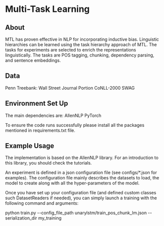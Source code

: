 # Multi-Task Learning

About 
------------
MTL has proven effective in NLP for incorporating inductive bias. Linguistic hierarchies can be learned using the task hierarchy approach of MTL. The tasks for experiments are selected to enrich the representations linguistically. The tasks are POS tagging, chunking, dependency parsing, and sentence embeddings.

Data  
------------
Penn Treebank: Wall Street Journal Portion
CoNLL-2000
SWAG

Environment Set Up
------------
The main dependencies are:
AllenNLP
PyTorch

To ensure the code runs successfully please install all the packages mentioned in requirements.txt file.

Example Usage
------------
The implementation is based on the AllenNLP library. For an introduction to this library, you should check the tutorials.

An experiment is defined in a json configuration file (see configs/*.json for examples). The configuration file mainly describes the datasets to load, the model to create along with all the hyper-parameters of the model.

Once you have set up your configuration file (and defined custom classes such DatasetReaders if needed), you can simply launch a training with the following command and arguments:

python train.py --config_file_path unarylstm/train_pos_chunk_lm.json --serialization_dir my_training
